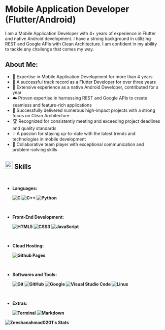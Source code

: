 # Mobile Application Developer (Flutter/Android)

I am a Mobile Application Developer with 4+ years of experience in Flutter and native Android development. I have a strong background in utilizing REST and Google APIs with Clean Architecture. I am confident in my ability to tackle any challenge that comes my way.

## <b>About Me:<b>

<ul>
  <li style="font-weight: normal;">🚀 Expertise in Mobile Application Development for more than 4 years</li>
  <li style="font-weight: normal;">🦋 A successful track record as a Flutter Developer for over three years</li>
  <li style="font-weight: normal;">📱 Extensive experience as a native Android Developer, contributed for a year</li>
  <li style="font-weight: normal;">☁️ Proven expertise in harnessing REST and Google APIs to create seamless and feature-rich applications</li>
  <li style="font-weight: normal;">💼 Successfully delivered numerous high-impact projects with a strong focus on Clean Architecture</li>
  <li style="font-weight: normal;">🏆 Recognized for consistently meeting and exceeding project deadlines and quality standards</li>
  <li style="font-weight: normal;">💡 A passion for staying up-to-date with the latest trends and technologies in mobile development</li>
  <li style="font-weight: normal;">🤝 Collaborative team player with exceptional communication and problem-solving skills</li>
</ul>

<!--## <b>Looking For</b>

<ul>
  <li style="font-weight: normal;">🤝 New opportunities to grow and challenge myself</li>
  <li style="font-weight: normal;">👥 A team where I can contribute my skills and experience to build innovative and user-friendly mobile applications</li>
</ul>
-->
## <img src="https://giphy.com/embed/QssGEmpkyEOhBCb7e1" width ="25"><b> Skills</b>
<br>

<p align="center">

- **Languages**:
    
    ![C](https://img.shields.io/badge/C%20-%232370ED.svg?style=for-the-badge&logo=c&logoColor=white)
    ![C++](https://img.shields.io/badge/C++%20-%2300599C.svg?style=for-the-badge&logo=c%2B%2B&logoColor=white)
    ![Python](https://img.shields.io/badge/Python%20-%2314354C.svg?style=for-the-badge&logo=python&logoColor=white)

<br>   
    
- **Front-End Development**:

   ![HTML5](https://img.shields.io/badge/HTML5%20-%23E34F26.svg?style=for-the-badge&logo=html5&logoColor=white)
   ![CSS3](https://img.shields.io/badge/CSS%20-%231572B6.svg?style=for-the-badge&logo=css3&logoColor=white)
   ![JavaScript](https://img.shields.io/badge/JavaScript%20-%23F7DF1E.svg?style=for-the-badge&logo=javascript&logoColor=black)

<br>

- **Cloud Hosting**:

    ![Github Pages](https://img.shields.io/badge/GitHub%20Pages-%23327FC7.svg?style=for-the-badge&logo=github&logoColor=white)
    
<br>

- **Softwares and Tools**:

    ![Git](https://img.shields.io/badge/git-%23F05033.svg?style=for-the-badge&logo=git&logoColor=white)
    ![GitHub](https://img.shields.io/badge/github-%23121011.svg?style=for-the-badge&logo=github&logoColor=white)
    ![Google](https://img.shields.io/badge/google-%234285F4.svg?style=for-the-badge&logo=google&logoColor=white)
    ![Visual Studio Code](https://img.shields.io/badge/Visual%20Studio%20Code-0078d7.svg?style=for-the-badge&logo=visual-studio-code&logoColor=white)
    ![Linux](https://img.shields.io/badge/Linux-FCC624?style=for-the-badge&logo=linux&logoColor=black) 

<br>

- **Extras**:

    ![Terminal](https://img.shields.io/badge/Terminal-%23054020?style=for-the-badge&logo=gnu-bash&logoColor=white)
    ![Markdown](https://img.shields.io/badge/markdown-%23000000.svg?style=for-the-badge&logo=markdown&logoColor=white)   


</p>

![Zeeshanahmad0201's Stats](https://github-readme-stats.vercel.app/api?username=Zeeshanahmad0201&theme=vue-dark&show_icons=true&hide_border=true&count_private=true)
